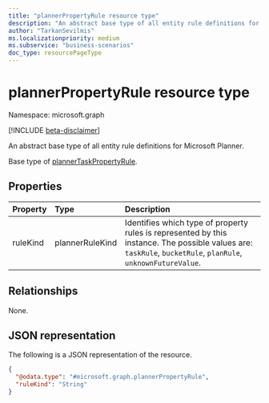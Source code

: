 ```yaml
---
title: "plannerPropertyRule resource type"
description: "An abstract base type of all entity rule definitions for Microsoft Planner."
author: "TarkanSevilmis"
ms.localizationpriority: medium
ms.subservice: "business-scenarios"
doc_type: resourcePageType
---
```


# plannerPropertyRule resource type

Namespace: microsoft.graph

[!INCLUDE [beta-disclaimer](../../includes/beta-disclaimer.md)]

An abstract base type of all entity rule definitions for Microsoft Planner. 

Base type of [plannerTaskPropertyRule](plannertaskpropertyrule.md).

## Properties

|Property|Type|Description|
|:---|:---|:---|
|ruleKind|plannerRuleKind|Identifies which type of property rules is represented by this instance. The possible values are: `taskRule`, `bucketRule`, `planRule`, `unknownFutureValue`.|

## Relationships

None.

## JSON representation

The following is a JSON representation of the resource.
<!-- {
  "blockType": "resource",
  "@odata.type": "microsoft.graph.plannerPropertyRule"
}
-->
``` json
{
  "@odata.type": "#microsoft.graph.plannerPropertyRule",
  "ruleKind": "String"
}
```
